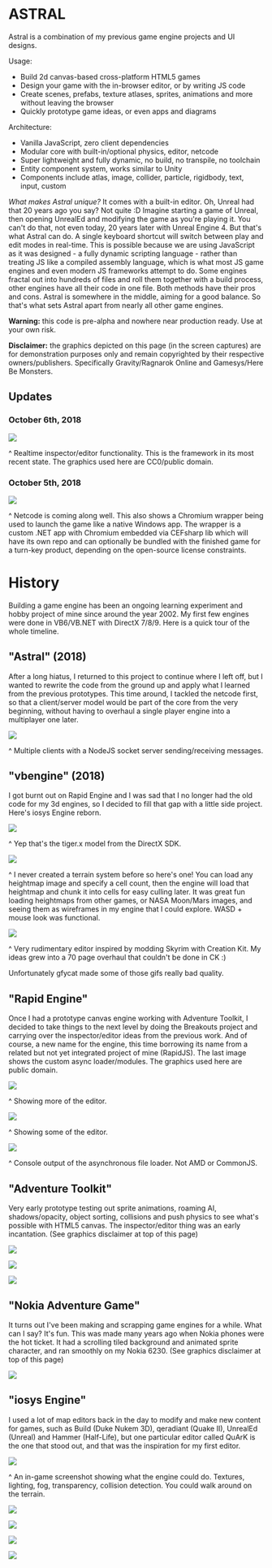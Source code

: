 # ASTRAL

Astral is a combination of my previous game engine projects and UI designs.

Usage:

* Build 2d canvas-based cross-platform HTML5 games
* Design your game with the in-browser editor, or by writing JS code
* Create scenes, prefabs, texture atlases, sprites, animations and more without leaving the browser
* Quickly prototype game ideas, or even apps and diagrams

Architecture:

* Vanilla JavaScript, zero client dependencies
* Modular core with built-in/optional physics, editor, netcode
* Super lightweight and fully dynamic, no build, no transpile, no toolchain
* Entity component system, works similar to Unity
* Components include atlas, image, collider, particle, rigidbody, text, input, custom

*What makes Astral unique?* It comes with a built-in editor. Oh, Unreal had that 20 years ago you say? Not quite :D Imagine starting a game of Unreal, then opening UnrealEd and modifying the game as you're playing it. You can't do that, not even today, 20 years later with Unreal Engine 4. But that's what Astral can do. A single keyboard shortcut will switch between play and edit modes in real-time. This is possible because we are using JavaScript as it was designed - a fully dynamic scripting language - rather than treating JS like a compiled assembly language, which is what most JS game engines and even modern JS frameworks attempt to do. Some engines fractal out into hundreds of files and roll them together with a build process, other engines have all their code in one file. Both methods have their pros and cons. Astral is somewhere in the middle, aiming for a good balance. So that's what sets Astral apart from nearly all other game engines.

**Warning:** this code is pre-alpha and nowhere near production ready. Use at your own risk.

**Disclaimer:** the graphics depicted on this page (in the screen captures) are for demonstration purposes only and remain copyrighted by their respective owners/publishers. Specifically Gravity/Ragnarok Online and Gamesys/Here Be Monsters.

## Updates

### October 6th, 2018

![](https://thumbs.gfycat.com/ShorttermEducatedApisdorsatalaboriosa-size_restricted.gif)

^ Realtime inspector/editor functionality. This is the framework in its most recent state. The graphics used here are CC0/public domain.

### October 5th, 2018

![](https://thumbs.gfycat.com/FocusedEnormousAnemone-size_restricted.gif)

^ Netcode is coming along well. This also shows a Chromium wrapper being used to launch the game like a native Windows app. The wrapper is a custom .NET app with Chromium embedded via CEFsharp lib which will have its own repo and can optionally be bundled with the finished game for a turn-key product, depending on the open-source license constraints.

# History

Building a game engine has been an ongoing learning experiment and hobby project of mine since around the year 2002. My first few engines were done in VB6/VB.NET with DirectX 7/8/9. Here is a quick tour of the whole timeline.

## "Astral" (2018)

After a long hiatus, I returned to this project to continue where I left off, but I wanted to rewrite the code from the ground up and apply what I learned from the previous prototypes. This time around, I tackled the netcode first, so that a client/server model would be part of the core from the very beginning, without having to overhaul a single player engine into a multiplayer one later.

![](https://thumbs.gfycat.com/PreciousMiniatureCorydorascatfish-size_restricted.gif)

^ Multiple clients with a NodeJS socket server sending/receiving messages.

## "vbengine" (2018)

I got burnt out on Rapid Engine and I was sad that I no longer had the old code for my 3d engines, so I decided to fill that gap with a little side project. Here's iosys Engine reborn.

![](https://thumbs.gfycat.com/CoarseFocusedGadwall-small.gif)

^ Yep that's the tiger.x model from the DirectX SDK.

![](https://thumbs.gfycat.com/IndelibleCheeryAdeliepenguin-max-1mb.gif)

^ I never created a terrain system before so here's one! You can load any heightmap image and specify a cell count, then the engine will load that heightmap and chunk it into cells for easy culling later. It was great fun loading heightmaps from other games, or NASA Moon/Mars images, and seeing them as wireframes in my engine that I could explore. WASD + mouse look was functional.

![](https://thumbs.gfycat.com/HilariousCandidEskimodog-size_restricted.gif)

^ Very rudimentary editor inspired by modding Skyrim with Creation Kit. My ideas grew into a 70 page overhaul that couldn't be done in CK :)

Unfortunately gfycat made some of those gifs really bad quality.

## "Rapid Engine"

Once I had a prototype canvas engine working with Adventure Toolkit, I decided to take things to the next level by doing the Breakouts project and carrying over the inspector/editor ideas from the previous work. And of course, a new name for the engine, this time borrowing its name from a related but not yet integrated project of mine (RapidJS). The last image shows the custom async loader/modules. The graphics used here are public domain.

![](https://thumbs.gfycat.com/CalmReflectingCamel-size_restricted.gif)

^ Showing more of the editor.

![](https://thumbs.gfycat.com/InsidiousLeadingBighorn-size_restricted.gif)

^ Showing some of the editor.

![](https://thumbs.gfycat.com/GrossAgileHippopotamus-size_restricted.gif)

^ Console output of the asynchronous file loader. Not AMD or CommonJS.

## "Adventure Toolkit"

Very early prototype testing out sprite animations, roaming AI, shadows/opacity, object sorting, collisions and push physics to see what's possible with HTML5 canvas. The inspector/editor thing was an early incantation. (See graphics disclaimer at top of this page)

![](https://thumbs.gfycat.com/HopefulGlaringEeve-size_restricted.gif)

![](https://thumbs.gfycat.com/RequiredAlarmedBanteng-size_restricted.gif)

![](https://thumbs.gfycat.com/YellowishKindheartedCopperhead-size_restricted.gif)

## "Nokia Adventure Game"

It turns out I've been making and scrapping game engines for a while. What can I say? It's fun. This was made many years ago when Nokia phones were the hot ticket. It had a scrolling tiled background and animated sprite character, and ran smoothly on my Nokia 6230. (See graphics disclaimer at top of this page)

![](https://thumbs.gfycat.com/SentimentalNeedyArctichare-size_restricted.gif)

## "iosys Engine"

I used a lot of map editors back in the day to modify and make new content for games, such as Build (Duke Nukem 3D), qeradiant (Quake II), UnrealEd (Unreal) and Hammer (Half-Life), but one particular editor called QuArK is the one that stood out, and that was the inspiration for my first editor.

![](https://thumbs.gfycat.com/ThankfulFastAmericanavocet-small.gif)

^ An in-game screenshot showing what the engine could do. Textures, lighting, fog, transparency, collision detection. You could walk around on the terrain.

![](https://thumbs.gfycat.com/UnlinedGiganticImpala-small.gif)

![](https://thumbs.gfycat.com/ShockingBonyCoelacanth-small.gif)

![](https://thumbs.gfycat.com/PlushOrganicIndianskimmer-small.gif)

![](https://thumbs.gfycat.com/AssuredUnsungAfricanmolesnake-small.gif)
